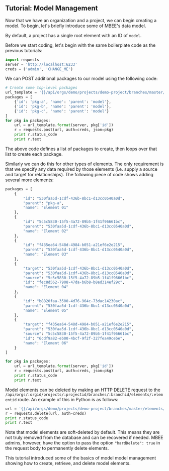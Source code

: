 ## Tutorial: Model Management

Now that we have an organization and a project, we can begin creating a model.
To begin, let's briefly introduce some of MBEE's data model. 

By default, a project has a single root element with an ID of `model`.

Before we start coding, let's begin with the same boilerplate code as the 
previous tutorials:

```python
import requests
server = 'http://localhost:6233'
creds = ('admin', 'CHANGE_ME')
```

We can POST additional packages to our model using the following code:

```python
# Create some top-level packages
url_template = '{}/api/orgs/demo/projects/demo-project/branches/master/elements/{}'
packages = [
    {'id': 'pkg-a', 'name': 'parent': 'model'},
    {'id': 'pkg-b', 'name': 'parent': 'model'},
    {'id': 'pkg-c', 'name': 'parent': 'model'}
]
for pkg in packages:
    url = url_template.format(server, pkg['id'])
    r = requests.post(url, auth=creds, json=pkg)
    print r.status_code
    print r.text
```

The above code defines a list of packages to create, then loops over that list
to create each package.

Similarly we can do this for other types of elements. The only requirement is
that we specify any data required by those elements (i.e. supply a source and
target for relationships). The following piece of code shows adding several more
elements:

```python
packages = [
    {
        "id": "530faa5d-1cdf-436b-8bc1-d13cc0540a0d", 
        "parent": "pkg-a", 
        "name": "Element 01"
    }, 
    {
        "id": "5c5c5830-15f5-4a72-89b5-1f41f96661bc", 
        "parent": "530faa5d-1cdf-436b-8bc1-d13cc0540a0d", 
        "name": "Element 02"
    }, 
    {
        "id": "f435ea64-548d-4984-b051-a21ef6e2e215", 
        "parent": "530faa5d-1cdf-436b-8bc1-d13cc0540a0d", 
        "name": "Element 03"
    }, 
    {
        "target": "530faa5d-1cdf-436b-8bc1-d13cc0540a0d", 
        "parent": "530faa5d-1cdf-436b-8bc1-d13cc0540a0d", 
        "source": "5c5c5830-15f5-4a72-89b5-1f41f96661bc",  
        "id": "fec8d562-7908-47da-b6b8-b8ed314ef29c", 
        "name": "Element 04"
    }, 
    {
        "id": "b8820faa-3500-4d76-964c-73dac14230ac", 
        "parent": "530faa5d-1cdf-436b-8bc1-d13cc0540a0d", 
        "name": "Element 05"
    }, 
    {
        "target": "f435ea64-548d-4984-b051-a21ef6e2e215", 
        "parent": "530faa5d-1cdf-436b-8bc1-d13cc0540a0d", 
        "source": "5c5c5830-15f5-4a72-89b5-1f41f96661bc", 
        "id": "6cdf9a82-eb00-4bcf-9f2f-327fea49cebe", 
        "name": "Element 06"
    }
]

for pkg in packages:
    url = url_template.format(server, pkg['id'])
    r = requests.post(url, auth=creds, json=pkg)
    print r.status_code
    print r.text
```

Model elements can be deleted by making an HTTP DELETE request to the 
`/api/orgs/:orgid/projects/:projectid/branches/:branchid/elements/:elementid` route. An example of
this in Python is as follows:

```python
url = '{}/api/orgs/demo/projects/demo-project/branches/master/elements/pkg-a'.format(server);
r = requests.delete(url, auth=creds)
print r.status_code
print r.text
```

Note that model elements are soft-deleted by default. This means they are not
truly removed from the database and can be recovered if needed. MBEE admins, 
however, have the option to pass the option `"hardDelete": true` in the request
body to permanently delete elements.

This tutorial introduced some of the basics of model model management showing 
how to create, retrieve, and delete model elements. 
